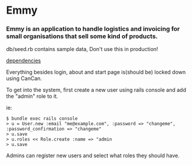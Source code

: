 # Emmy

### Emmy is an application to handle logistics and invoicing for small organisations that sell some kind of products.

db/seed.rb contains sample data, Don't use this in production!

[dependencies](doc/os_deps)

Everything besides login, about and start page is(should be) locked down using CanCan.

To get into the system, first create a new user using rails console and add the "admin" role to it.

ie:

    $ bundle exec rails console
    > u = User.new :email "me@example.com", :password => "changeme", :password_confirmation => "changeme"
    > u.save
    > u.roles << Role.create :name => "admin
    > u.save

Admins can register new users and select what roles they should have.
